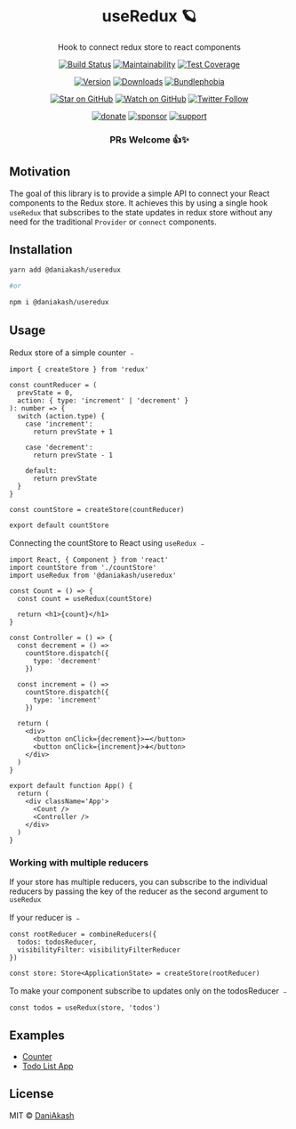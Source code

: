 <div align="center">

# useRedux 🪐

Hook to connect redux store to react components

[![Build Status][build-badge]][build]
[![Maintainability][maintainability-badge]][maintainability-url]
[![Test Coverage][coverage-badge]][coverage-url]

[![Version][version-badge]][package]
[![Downloads][downloads-badge]][npmtrends]
[![Bundlephobia][bundle-phobia-badge]][bundle-phobia]

[![Star on GitHub][github-star-badge]][github-star]
[![Watch on GitHub][github-watch-badge]][github-watch]
[![Twitter Follow][twitter-badge]][twitter]

[![donate][coffee-badge]][coffee-url]
[![sponsor][sponsor-badge]][sponsor-url]
[![support][support-badge]][support-url]

### PRs Welcome 👍✨

</div>

## Motivation

The goal of this library is to provide a simple API to connect your React components to the Redux store. It achieves this by using a single hook `useRedux` that subscribes to the state updates in redux store without any need for the traditional `Provider` or `connect` components.

## Installation

```bash
yarn add @daniakash/useredux

#or

npm i @daniakash/useredux
```

## Usage

Redux store of a simple counter ﹣

```tsx
import { createStore } from 'redux'

const countReducer = (
  prevState = 0,
  action: { type: 'increment' | 'decrement' }
): number => {
  switch (action.type) {
    case 'increment':
      return prevState + 1

    case 'decrement':
      return prevState - 1

    default:
      return prevState
  }
}

const countStore = createStore(countReducer)

export default countStore
```

Connecting the countStore to React using `useRedux` ﹣

```tsx
import React, { Component } from 'react'
import countStore from './countStore'
import useRedux from '@daniakash/useredux'

const Count = () => {
  const count = useRedux(countStore)

  return <h1>{count}</h1>
}

const Controller = () => {
  const decrement = () =>
    countStore.dispatch({
      type: 'decrement'
    })

  const increment = () =>
    countStore.dispatch({
      type: 'increment'
    })

  return (
    <div>
      <button onClick={decrement}>➖</button>
      <button onClick={increment}>➕</button>
    </div>
  )
}

export default function App() {
  return (
    <div className='App'>
      <Count />
      <Controller />
    </div>
  )
}
```

### Working with multiple reducers

If your store has multiple reducers, you can subscribe to the individual reducers by passing the key of the reducer as the second argument to `useRedux`

If your reducer is ﹣

```tsx
const rootReducer = combineReducers({
  todos: todosReducer,
  visibilityFilter: visibilityFilterReducer
})

const store: Store<ApplicationState> = createStore(rootReducer)
```

To make your component subscribe to updates only on the todosReducer ﹣

```tsx
const todos = useRedux(store, 'todos')
```

## Examples

- [Counter](https://codesandbox.io/s/useredux-counter-gj3pk)
- [Todo List App](https://codesandbox.io/s/useredux-todo-app-6khdq)

## License

MIT © [DaniAkash](https://github.com/DaniAkash)

[coffee-badge]: https://img.shields.io/badge/-%E2%98%95%EF%B8%8F%20buy%20me%20a%20coffee-e85b46
[coffee-url]: https://www.buymeacoffee.com/daniakash
[sponsor-badge]: https://img.shields.io/badge/-%F0%9F%8F%85%20sponsor%20this%20project-e85b46
[sponsor-url]: https://www.buymeacoffee.com/daniakash/e/6983
[support-badge]: https://img.shields.io/badge/-Get%20Support-e85b46
[support-url]: https://www.buymeacoffee.com/daniakash/e/7030
[build]: https://github.com/react-native-toolkit/useRedux/actions
[build-badge]: https://github.com/react-native-toolkit/useRedux/workflows/build/badge.svg
[coverage-badge]: https://api.codeclimate.com/v1/badges/a17808d5e49c028fc7b9/test_coverage
[coverage-url]: https://codeclimate.com/github/react-native-toolkit/useRedux/test_coverage
[maintainability-badge]: https://api.codeclimate.com/v1/badges/a17808d5e49c028fc7b9/maintainability
[maintainability-url]: https://codeclimate.com/github/react-native-toolkit/useRedux/maintainability
[bundle-phobia-badge]: https://badgen.net/bundlephobia/minzip/@daniakash/useredux
[bundle-phobia]: https://bundlephobia.com/result?p=@daniakash/useredux
[downloads-badge]: https://img.shields.io/npm/dm/@daniakash/useredux.svg
[npmtrends]: http://www.npmtrends.com/@daniakash/useredux
[package]: https://www.npmjs.com/package/@daniakash/useredux
[version-badge]: https://img.shields.io/npm/v/@daniakash/useredux.svg
[twitter]: https://twitter.com/dani_akash_
[twitter-badge]: https://img.shields.io/twitter/follow/dani_akash_?style=social
[github-watch-badge]: https://img.shields.io/github/watchers/react-native-toolkit/useredux.svg?style=social
[github-watch]: https://github.com/react-native-toolkit/useredux/watchers
[github-star-badge]: https://img.shields.io/github/stars/react-native-toolkit/useredux.svg?style=social
[github-star]: https://github.com/react-native-toolkit/useredux/stargazers
